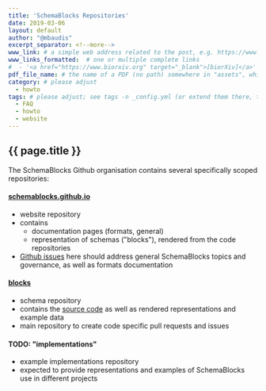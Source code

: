```yaml
---
title: 'SchemaBlocks Repositories'
date: 2019-03-06
layout: default
author: "@mbaudis"
excerpt_separator: <!--more-->
www_link: # a simple web address related to the post, e.g. https://www.ga4gh.org
www_links_formatted:  # one or multiple complete links
#  - '<a href="https://www.biorxiv.org" target="_blank">[biorXiv]</a>'
pdf_file_name: # the name of a PDF (no path) somewhere in "assets", which will be auto-linked
category: # please adjust
  - howto
tags: # please adjust; see tags -n _config.yml (or extend them there, too)
  - FAQ
  - howto
  - website
---
```


## {{ page.title }}

The SchemaBlocks Github organisation contains several specifically scoped 
repositories:

<!--more-->

#### [schemablocks.github.io](https://github.com/ga4gh-schemablocks/ga4gh-schemablocks.github.io)

* website repository
* contains
    - documentation pages (formats, general)
    - representation of schemas ("blocks"), rendered from the code repositories
* [Github issues](https://github.com/ga4gh-schemablocks/ga4gh-schemablocks.github.io/issues) here should address general SchemaBlocks topics and governance, as well as formats documentation

#### [blocks](https://github.com/ga4gh-schemablocks/blocks)

* schema repository
* contains the [source code](https://github.com/ga4gh-schemablocks/blocks/tree/master/src/yaml) as well as rendered representations and example data
* main repository to create code specific pull requests and issues

#### TODO: "implementations"

* example implementations repository
* expected to provide representations and examples of SchemaBlocks use in different projects
